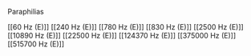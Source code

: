 Paraphilias

[[60 Hz (E)]]
[[240 Hz (E)]]
[[780 Hz (E)]]
[[830 Hz (E)]]
[[2500 Hz (E)]]
[[10890 Hz (E)]]
[[22500 Hz (E)]]
[[124370 Hz (E)]]
[[375000 Hz (E)]]
[[515700 Hz (E)]]